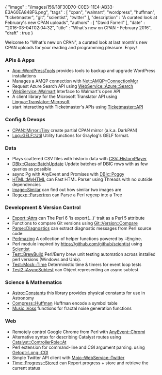 {
   "image" : "/images/156/18F30D70-C0E3-11E4-AB33-E3A60EA848F6.png",
   "tags" : [
      "cpan",
      "walmart",
      "wordpress",
      "huffman",
      "ticketmaster",
      "git",
      "scientist",
      "twitter"
   ],
   "description" : "A curated look at February's new CPAN uploads",
   "authors" : [
      "David Farrell"
   ],
   "date" : "2016-03-04T02:04:32",
   "title" : "What's new on CPAN - February 2016",
   "draft" : true
}


Welcome to "What's new on CPAN", a curated look at last month's new CPAN uploads for your reading and programming pleasure. Enjoy!

### APIs & Apps
* [App::WordPressTools](https://metacpan.org/pod/wp_tools) provides tools to backup and upgrade WordPress installations
* Manages a AMQP connection with [Net::AMQP::ConnectionMgr](https://metacpan.org/pod/Net::AMQP::ConnectionMgr)
* Request Azure Search API using [WebService::Azure::Search](https://metacpan.org/pod/WebService::Azure::Search)
* [WebService::Walmart](https://metacpan.org/pod/WebService::Walmart) Interface to Walmart's open API
* A client library for the Microsoft Translator API using [Lingua::Translator::Microsoft](https://metacpan.org/pod/Lingua::Translator::Microsoft)
* start interacting with Ticketmaster's APIs using [Ticketmaster::API](https://metacpan.org/pod/Ticketmaster::API)


### Config & Devops
* [CPAN::Mirror::Tiny](https://metacpan.org/pod/CPAN::Mirror::Tiny) create partial CPAN mirror (a.k.a. DarkPAN)
* [Log::GELF::Util](https://metacpan.org/pod/Log::GELF::Util) Utility functions for Graylog's GELF format.


### Data
* Plays scattered CSV files with historic data with [CSV::HistoryPlayer](https://metacpan.org/pod/CSV::HistoryPlayer)
* [DBIx::Class::BatchUpdate](https://metacpan.org/pod/DBIx::Class::BatchUpdate) Update batches of DBIC rows with as few queries as possible
* async Pg with AnyEvent and Promises with [DBIx::Poggy](https://metacpan.org/pod/DBIx::Poggy)
* [HTML::MyHTML](https://metacpan.org/pod/HTML::MyHTML) can Fast HTML Parser using Threads with no outside dependencies
* [Image::Similar](https://metacpan.org/pod/Image::Similar) can find out how similar two images are
* [Regexp::Parsertron](https://metacpan.org/pod/Regexp::Parsertron) can Parse a Perl regexp into a Tree


### Development & Version Control
* [Export::Attrs](https://metacpan.org/pod/Export::Attrs) can The Perl 6 'is export(...)' trait as a Perl 5 attribute
* Functions to compare Git versions using [Git::Version::Compare](https://metacpan.org/pod/Git::Version::Compare)
* [Parse::Diagnostics](https://metacpan.org/pod/Parse::Diagnostics) can extract diagnostic messages from Perl source code
* [Perlmazing](https://metacpan.org/pod/Perlmazing) A collection of helper functions powered by ::Engine.
* Perl module inspired by https://github.com/github/scientist using [Scientist](https://metacpan.org/pod/Scientist)
* [Test::BrewBuild](https://metacpan.org/pod/Test::BrewBuild) Perl/Berry brew unit testing automation across installed perl versions (Windows and Unix).
* [Test::Mock::Time](https://metacpan.org/pod/Test::Mock::Time) Deterministic time & timers for event loop tests
* [Test2::AsyncSubtest](https://metacpan.org/pod/Test2::AsyncSubtest) can Object representing an async subtest.


### Science & Mathematics
* [Astro::Constants](https://metacpan.org/pod/Astro::Constants) this library provides physical constants for use in Astronomy
* [Compress::Huffman](https://metacpan.org/pod/Compress::Huffman) Huffman encode a symbol table
* [Music::Voss](https://metacpan.org/pod/Music::Voss) functions for fractal noise generation functions


### Web
* Remotely control Google Chrome from Perl with [AnyEvent::Chromi](https://metacpan.org/pod/AnyEvent::Chromi)
* Alternative syntax for describing Catalyst routes using [Catalyst::ControllerRole::At](https://metacpan.org/pod/Catalyst::ControllerRole::At)
* Perl extension for command-line and CGI argument parsing. using [Getopt::Long::CGI](https://metacpan.org/pod/Getopt::Long::CGI)
* Simple Twitter API client with [Mojo::WebService::Twitter](https://metacpan.org/pod/Mojo::WebService::Twitter)
* [Time::Progress::Stored](https://metacpan.org/pod/Time::Progress::Stored) can Report progress + store and retrieve the current status


